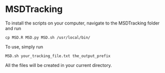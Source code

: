 # MSDTracking

To install the scripts on your computer, navigate to the MSDTracking folder and run
```
cp MSD.R MSD.py MSD.sh /usr/local/bin/
```

To use, simply run 
```
MSD.sh your_tracking_file.txt the_output_prefix
```
All the files will be created in your current directory.
